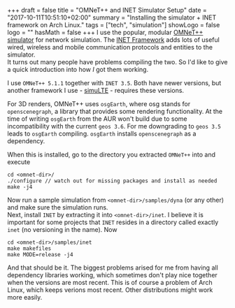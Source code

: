 +++
draft = false
title = "OMNeT++ and INET Simulator Setup"
date = "2017-10-11T10:51:10+02:00"
summary = "Installing the simulator + INET framework on Arch Linux."
tags = ["tech", "simulation"]
showLogo = false
logo = ""
hasMath = false
+++
I use the popular, modular [OMNeT++ simulator](https://omnetpp.org/) for network simulation. The [INET Framework](https://inet.omnetpp.org/) adds lots of useful wired, wireless and mobile communication protocols and entities to the simulator.   
It turns out many people have problems compiling the two. So I'd like to give a quick introduction into how *I* got them working.

I use `OMNeT++ 5.1.1` together with `INET 3.5`. Both have newer versions, but another framework I use - [simuLTE](http://simulte.com/) - requires these versions.

For 3D renders, OMNeT++ uses `osgEarth`, where osg stands for `openscenegraph`, a library that provides some rendering functionality. At the time of writing `osgEarth` from the AUR won't build due to some incompatibility with the current `geos 3.6`. For me downgrading to `geos 3.5` leads to `osgEarth` compiling. `osgEarth` installs `openscenegraph` as a dependency.

When this is installed, go to the directory you extracted `OMNeT++` into and execute

```
cd <omnet-dir>/
./configure // watch out for missing packages and install as needed
make -j4
```

Now run a sample simulation from `<omnet-dir>/samples/dyna` (or any other) and make sure the simulation runs.  
Next, install `INET` by extracting it into `<omnet-dir>/inet`. I believe it is important for some projects that `INET` resides in a directory called exactly `inet` (no versioning in the name). Now   

```
cd <omnet-dir>/samples/inet
make makefiles
make MODE=release -j4
```

And that should be it. The biggest problems arised for me from having all dependency libraries working, which sometimes don't play nice together when the versions are most recent. This is of course a problem of Arch Linux, which keeps verions most recent. Other distributions might work more easily.
